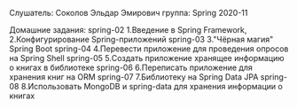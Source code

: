 Слушатель: Соколов Эльдар Эмирович
группа: Spring 2020-11

Домашние задания:
spring-02
    1.Введение в Spring Framework, 
    2.Конфигурирование Spring-приложений 
spring-03
    3."Чёрная магия" Spring Boot
spring-04
    4.Перевести приложение для проведения опросов на Spring Shell
spring-05
    5.Создать приложение хранящее информацию о книгах в библиотеке
spring-06
    6.Переписать приложение для хранения книг на ORM
spring-07
    7.Библиотеку на Spring Data JPA
spring-08
    8.Использовать MongoDB и spring-data для хранения информации о книгах
            